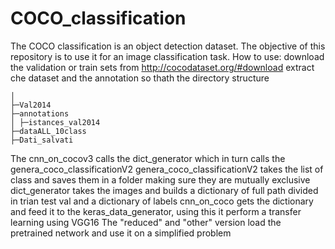 # COCO_classification
The COCO classification is an object detection dataset. The objective of this repository is to use it for an image classification task.
How to use:
download the validation or train sets from http://cocodataset.org/#download
extract che dataset and the annotation so thath the directory structure 
```
│
├─Val2014
├─annotations
│ ├─istances_val2014
├─dataALL_10class
├─Dati_salvati
```
The cnn_on_cocov3 calls the dict_generator which in turn calls the genera_coco_classificationV2
genera_coco_classificationV2 takes the list of class and saves them in a folder making sure they are mutually exclusive
dict_generator takes the images and builds a dictionary of full path divided in trian test val and a dictionary of labels
cnn_on_coco gets the dictionary and feed it to the keras_data_generator, using this it perform a transfer learning using VGG16
The "reduced" and "other" version load the pretrained network and use it on a simplified problem
